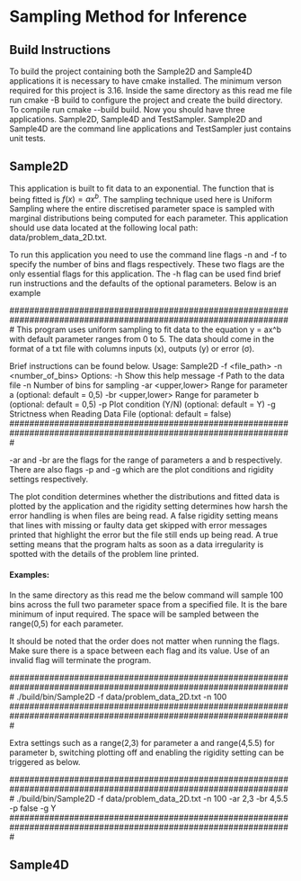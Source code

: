 # Sampling Method for Inference

## Build Instructions

To build the project containing both the Sample2D and Sample4D applications it is necessary to have cmake installed. The minimum verson required for this project is 3.16. Inside the same directory as this read me file run cmake -B build to configure the project and create the build directory. To compile run cmake --build build. Now you should have three applications. Sample2D, Sample4D and TestSampler. Sample2D and Sample4D are the command line applications and TestSampler just contains unit tests.


## Sample2D

This application is built to fit data to an exponential. The function that is being fitted is $f(x) = ax^b$. The sampling technique used here is Uniform Sampling where the entire discretised parameter space is sampled with marginal distributions being computed for each parameter. This application should use data located at the following local path: data/problem_data_2D.txt. 

To run this application you need to use the command line flags -n and -f to specify the number of bins and flags respectively. These two flags are the only essential flags for this application. The -h flag can be used find brief run instructions and the defaults of the optional parameters. Below is an example


#################################################################################################################
This program uses uniform sampling to fit data to the equation y = ax^b with default parameter ranges from 0 to 5. 
The data should come in the format of a txt file with columns inputs (x), outputs (y) or error (σ).

Brief instructions can be found below.
Usage: Sample2D -f <file_path> -n <number_of_bins>
Options:
  -h                Show this help message
  -f <path>         Path to the data file
  -n <bins>         Number of bins for sampling
  -ar <upper,lower> Range for parameter a             (optional: default = 0,5)
  -br <upper,lower> Range for parameter b             (optional: default = 0,5)
  -p  <plot>        Plot condition (Y/N)              (optional: default = Y)
  -g <rigidity>     Strictness when Reading Data File (optional: default = false)
#################################################################################################################

-ar and -br are the flags for the range of parameters a and b respectively. There are also flags -p and -g which are the plot conditions and rigidity settings respectively.

The plot condition determines whether the distributions and fitted data is plotted by the application and the rigidity setting determines how harsh the error handling is when files are being read. A false rigidity setting means that lines with missing or faulty data get skipped with error messages printed that highlight the error but the file still ends up being read. A true setting means that the program halts as soon as a data irregularity is spotted with the details of the problem line printed.

#### Examples:

In the same directory as this read me the below command will sample 100 bins across the full two parameter space from a specified file. It is the bare minimum of input required. The space will be sampled between the range(0,5) for each parameter.

It should be noted that the order does not matter when running the flags. Make sure there is a space between each flag and its value. Use of an invalid flag will terminate the program. 

#################################################################################################################
./build/bin/Sample2D -f data/problem_data_2D.txt -n 100
#################################################################################################################


Extra settings such as a range(2,3) for parameter a and range(4,5.5) for parameter b, switching plotting off and enabling the rigidity setting can be triggered as below.

#################################################################################################################
./build/bin/Sample2D -f data/problem_data_2D.txt -n 100 -ar 2,3 -br 4,5.5 -p false -g Y
#################################################################################################################

## Sample4D